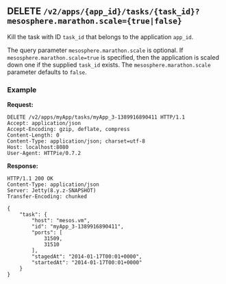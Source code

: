 ## DELETE `/v2/apps/{app_id}/tasks/{task_id}?mesosphere.marathon.scale={true|false}`

Kill the task with ID `task_id` that belongs to the application `app_id`.

The query parameter `mesosphere.marathon.scale` is optional.  If `mesosphere.marathon.scale=true` is specified, then the application is scaled down one if the supplied `task_id` exists.  The `mesosphere.marathon.scale` parameter defaults to `false`.

### Example

**Request:**

```
DELETE /v2/apps/myApp/tasks/myApp_3-1389916890411 HTTP/1.1
Accept: application/json
Accept-Encoding: gzip, deflate, compress
Content-Length: 0
Content-Type: application/json; charset=utf-8
Host: localhost:8080
User-Agent: HTTPie/0.7.2
```

**Response:**

```
HTTP/1.1 200 OK
Content-Type: application/json
Server: Jetty(8.y.z-SNAPSHOT)
Transfer-Encoding: chunked

{
    "task": {
        "host": "mesos.vm", 
        "id": "myApp_3-1389916890411", 
        "ports": [
            31509, 
            31510
        ], 
        "stagedAt": "2014-01-17T00:01+0000", 
        "startedAt": "2014-01-17T00:01+0000"
    }
}
```
